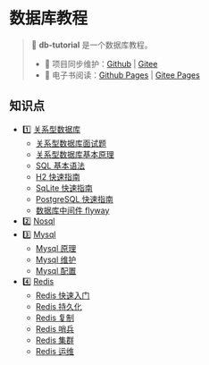 # 数据库教程

> 💾 **db-tutorial** 是一个数据库教程。
>
> - 🔁 项目同步维护：[Github](https://github.com/dunwu/db-tutorial/) | [Gitee](https://gitee.com/turnon/db-tutorial/)
> - 📖 电子书阅读：[Github Pages](https://dunwu.github.io/db-tutorial/) | [Gitee Pages](https://turnon.gitee.io/db-tutorial/)

## 知识点

- 1️⃣ [关系型数据库](sql/README.md)
  - [关系型数据库面试题](sql/sql-interview.md)
  - [关系型数据库基本原理](sql/sql-theory.md)
  - [SQL 基本语法](sql/sql-grammar.md)
  - [H2 快速指南](sql/h2.md)
  - [SqLite 快速指南](sql/sqlite.md)
  - [PostgreSQL 快速指南](sql/postgresql.md)
  - [数据库中间件 flyway](sql/middleware/flyway.md)
- 2️⃣ [Nosql](nosql/README.md)
- 3️⃣ [Mysql](sql/mysql/README.md)
  - [Mysql 原理](sql/mysql/mysql-theory.md)
  - [Mysql 维护](sql/mysql/mysql-ops.md)
  - [Mysql 配置](sql/mysql/mysql-config.md)
- 4️⃣ [Redis](nosql/redis/README.md)
  - [Redis 快速入门](nosql/redis/redis.md)
  - [Redis 持久化](nosql/redis/redis-persistence.md)
  - [Redis 复制](nosql/redis/redis-replication.md)
  - [Redis 哨兵](nosql/redis/redis-sentinel.md)
  - [Redis 集群](nosql/redis/redis-cluster.md)
  - [Redis 运维](nosql/redis/redis-ops.md)
